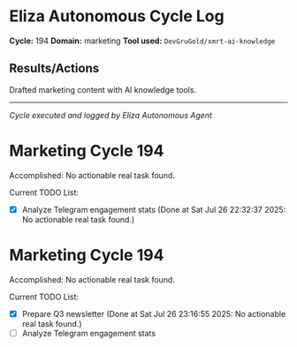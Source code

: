 # Eliza Autonomous Cycle Log

**Cycle:** 194
**Domain:** marketing
**Tool used:** `DevGruGold/xmrt-ai-knowledge`

## Results/Actions
Drafted marketing content with AI knowledge tools.

---
*Cycle executed and logged by Eliza Autonomous Agent*

# Marketing Cycle 194

Accomplished: No actionable real task found.

Current TODO List:

- [x] Analyze Telegram engagement stats  (Done at Sat Jul 26 22:32:37 2025: No actionable real task found.)

# Marketing Cycle 194

Accomplished: No actionable real task found.

Current TODO List:

- [x] Prepare Q3 newsletter  (Done at Sat Jul 26 23:16:55 2025: No actionable real task found.)
- [ ] Analyze Telegram engagement stats